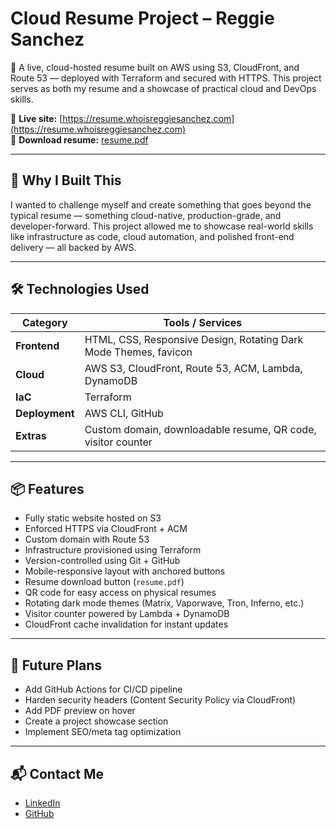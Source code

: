 # Cloud Resume Project – Reggie Sanchez

🚀 A live, cloud-hosted resume built on AWS using S3, CloudFront, and Route 53 — deployed with Terraform and secured with HTTPS. This project serves as both my resume and a showcase of practical cloud and DevOps skills.

🔗 **Live site:** [https://resume.whoisreggiesanchez.com](https://resume.whoisreggiesanchez.com)  
📄 **Download resume:** [resume.pdf](https://resume.whoisreggiesanchez.com/resume.pdf)

---

## 🧠 Why I Built This

I wanted to challenge myself and create something that goes beyond the typical resume — something cloud-native, production-grade, and developer-forward. This project allowed me to showcase real-world skills like infrastructure as code, cloud automation, and polished front-end delivery — all backed by AWS.

---

## 🛠️ Technologies Used

| Category       | Tools / Services                                               |
|----------------|----------------------------------------------------------------|
| **Frontend**   | HTML, CSS, Responsive Design, Rotating Dark Mode Themes, favicon |
| **Cloud**      | AWS S3, CloudFront, Route 53, ACM, Lambda, DynamoDB            |
| **IaC**        | Terraform                                                      |
| **Deployment** | AWS CLI, GitHub                                                |
| **Extras**     | Custom domain, downloadable resume, QR code, visitor counter   |

---

## 📦 Features

- Fully static website hosted on S3
- Enforced HTTPS via CloudFront + ACM
- Custom domain with Route 53
- Infrastructure provisioned using Terraform
- Version-controlled using Git + GitHub
- Mobile-responsive layout with anchored buttons
- Resume download button (`resume.pdf`)
- QR code for easy access on physical resumes
- Rotating dark mode themes (Matrix, Vaporwave, Tron, Inferno, etc.)
- Visitor counter powered by Lambda + DynamoDB
- CloudFront cache invalidation for instant updates

---

## 🔭 Future Plans

- Add GitHub Actions for CI/CD pipeline  
- Harden security headers (Content Security Policy via CloudFront)  
- Add PDF preview on hover  
- Create a project showcase section  
- Implement SEO/meta tag optimization  

---

## 📬 Contact Me

- [LinkedIn](https://www.linkedin.com/in/reggiesanchez)  
- [GitHub](https://github.com/ReggieSanchez)

